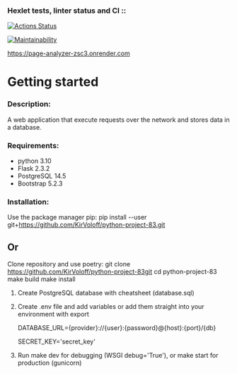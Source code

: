 ### Hexlet tests, linter status and CI ::
[![Actions Status](https://github.com/KirVoloff/python-project-83/workflows/hexlet-check/badge.svg)](https://github.com/KirVoloff/python-project-83/actions)

[![Maintainability](https://api.codeclimate.com/v1/badges/30cfc7232ea9f0f66ffb/maintainability)](https://codeclimate.com/github/KirVoloff/python-project-83/maintainability)


https://page-analyzer-zsc3.onrender.com

# Getting started


### Description:

A web application that execute requests over the network and stores data in a database.


### Requirements:

* python 3.10
* Flask 2.3.2
* PostgreSQL 14.5
* Bootstrap 5.2.3


### Installation:

Use the package manager pip:
    pip install --user git+https://github.com/KirVoloff/python-project-83.git

## Or

Clone repository and use poetry:
    git clone https://github.com/KirVoloff/python-project-83git
    cd python-project-83
    make build
    make install

1. Create PostgreSQL database with cheatsheet (database.sql)

2. Create .env file and add variables or add them straight into your environment with export

    DATABASE_URL={provider}://{user}:{password}@{host}:{port}/{db}

    SECRET_KEY='secret_key'

3. Run make dev for debugging (WSGI debug='True'), or make start for production (gunicorn)
